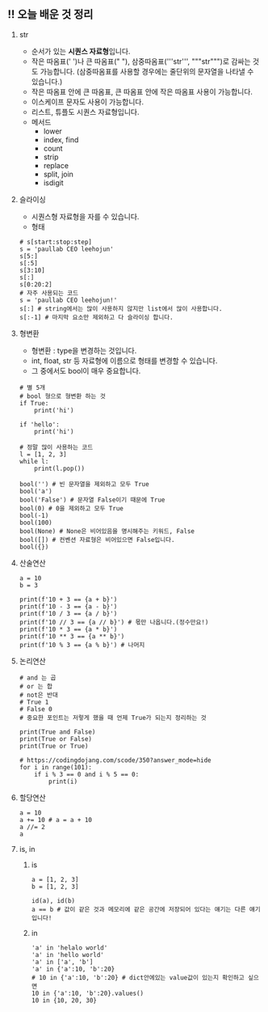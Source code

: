 ## !! 오늘 배운 것 정리

1. str
    - 순서가 있는 **시퀀스 자료형**입니다.
    - 작은 따옴표(' ')나 큰 따옴표(" "), 삼중따옴표('''str''', """str""")로 감싸는 것도 가능합니다. (삼중따옴표를 사용할 경우에는 줄단위의 문자열을 나타낼 수 있습니다.)
    - 작은 따옴표 안에 큰 따옴표, 큰 따옴표 안에 작은 따옴표 사용이 가능합니다.
    - 이스케이프 문자도 사용이 가능합니다.
    - 리스트, 튜플도 시퀀스 자료형입니다.
    - 메서드
        - lower
        - index, find
        - count
        - strip
        - replace
        - split, join
        - isdigit
2. 슬라이싱
    - 시퀀스형 자료형을 자를 수 있습니다.
    - 형태
    ```
    # s[start:stop:step]
    s = 'paullab CEO leehojun'
    s[5:]
    s[:5]
    s[3:10]
    s[:]
    s[0:20:2]
    # 자주 사용되는 코드
    s = 'paullab CEO leehojun!'
    s[:] # string에서는 많이 사용하지 않지만 list에서 많이 사용합니다.
    s[:-1] # 마지막 요소만 제외하고 다 슬라이싱 합니다.
    ```

3. 형변환
    - 형변환 : type을 변경하는 것입니다.
    - int, float, str 등 자료형에 이름으로 형태를 변경할 수 있습니다.
    - 그 중에서도 bool이 매우 중요합니다.
    ```
    # 별 5개
    # bool 형으로 형변환 하는 것
    if True:
        print('hi')

    if 'hello':
        print('hi')

    # 정말 많이 사용하는 코드
    l = [1, 2, 3]
    while l:
        print(l.pop())

    bool('') # 빈 문자열을 제외하고 모두 True
    bool('a')
    bool('False') # 문자열 False이기 때문에 True
    bool(0) # 0을 제외하고 모두 True
    bool(-1)
    bool(100)
    bool(None) # None은 비어있음을 명시해주는 키워드, False
    bool([]) # 컨벤션 자료형은 비어있으면 False입니다.
    bool({})
    ```

4. 산술연산
    ```
    a = 10
    b = 3

    print(f'10 + 3 == {a + b}')
    print(f'10 - 3 == {a - b}')
    print(f'10 / 3 == {a / b}')
    print(f'10 // 3 == {a // b}') # 몫만 나옵니다.(정수만요!)
    print(f'10 * 3 == {a * b}')
    print(f'10 ** 3 == {a ** b}')
    print(f'10 % 3 == {a % b}') # 나머지
    ```

5. 논리연산
    ```
    # and 는 곱
    # or 는 합
    # not은 반대
    # True 1
    # False 0
    # 중요한 포인트는 저렇게 했을 때 언제 True가 되는지 정리하는 것

    print(True and False)
    print(True or False)
    print(True or True)

    # https://codingdojang.com/scode/350?answer_mode=hide
    for i in range(101):
        if i % 3 == 0 and i % 5 == 0:
            print(i)
    ```

6. 할당연산
    ```
    a = 10
    a += 10 # a = a + 10
    a //= 2
    a
    ```

7. is, in
    1. is
        ```
        a = [1, 2, 3]
        b = [1, 2, 3]

        id(a), id(b)
        a == b # 값이 같은 것과 메모리에 같은 공간에 저장되어 있다는 얘기는 다른 얘기입니다!
        ```
    2. in
        ```
        'a' in 'helalo world'
        'a' in 'hello world'
        'a' in ['a', 'b']
        'a' in {'a':10, 'b':20}
        # 10 in {'a':10, 'b':20} # dict안에있는 value값이 있는지 확인하고 싶으면
        10 in {'a':10, 'b':20}.values()
        10 in {10, 20, 30}
        ```